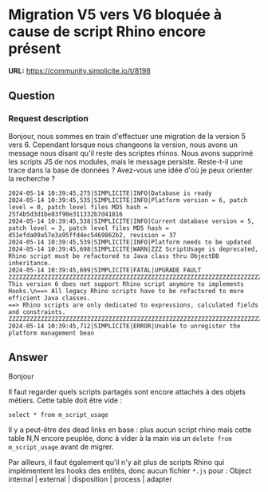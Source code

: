 # Migration V5 vers V6 bloquée à cause de script Rhino encore présent

**URL:** https://community.simplicite.io/t/8198

## Question
### Request description
Bonjour, 
nous sommes en train d'effectuer une migration de la version 5 vers 6. Cependant lorsque nous changeons la version, nous avons un message nous disant qu'il reste des scriptes rhinos. Nous avons supprimé les scripts JS de nos modules, mais le message persiste.
Reste-t-il une trace dans la base de données ? Avez-vous une idée d'où je peux orienter la recherche ?

```text
2024-05-14 10:39:45,275|SIMPLICITE|INFO|Database is ready
2024-05-14 10:39:45,535|SIMPLICITE|INFO|Platform version = 6, patch level = 0, patch level files MD5 hash = 25f4b5d3d1be83f90e311332b7d41816
2024-05-14 10:39:45,538|SIMPLICITE|INFO|Current database version = 5, patch level = 3, patch level files MD5 hash = d51efda09a57e3a95ffd4ec5469862b2, revision = 37
2024-05-14 10:39:45,539|SIMPLICITE|INFO|Platform needs to be updated
2024-05-14 10:39:45,698|SIMPLICITE|WARN|ZZZ ScriptUsage is deprecated, Rhino script must be refactored to Java class thru ObjectDB inheritance.
2024-05-14 10:39:45,699|SIMPLICITE|FATAL|UPGRADE FAULT
ZZZZZZZZZZZZZZZZZZZZZZZZZZZZZZZZZZZZZZZZZZZZZZZZZZZZZZZZZZZZZZZZZZZZZZZZZZZZZZZZZZZZZZZZZZZZZZZZZZZZZZZZZZZZZZZZZZZZZZZ
This version 6 does not support Rhino script anymore to implements Hooks.\n==> All legacy Rhino scripts have to be refactored to more efficient Java classes.
==> Rhino scripts are only dedicated to expressions, calculated fields and constraints.
ZZZZZZZZZZZZZZZZZZZZZZZZZZZZZZZZZZZZZZZZZZZZZZZZZZZZZZZZZZZZZZZZZZZZZZZZZZZZZZZZZZZZZZZZZZZZZZZZZZZZZZZZZZZZZZZZZZZZZZZ
2024-05-14 10:39:45,712|SIMPLICITE|ERROR|Unable to unregister the platform management bean

```

## Answer
Bonjour

Il faut regarder quels scripts partagés sont encore attachés à des objets métiers. 
Cette table doit être vide :

`select * from m_script_usage`

Il y a peut-être des dead links en base : plus aucun script rhino mais cette table N,N encore peuplée, donc à vider à la main via un `delete from m_script_usage` avant de migrer.

Par ailleurs, il faut également qu'il n'y ait plus de scripts Rhino qui implémentent les hooks des entités, donc aucun fichier `*.js` pour : Object internal | external | disposition | process | adapter
